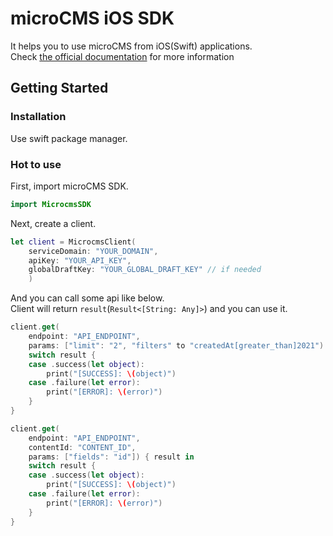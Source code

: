# microCMS iOS SDK

It helps you to use microCMS from iOS(Swift) applications.  
Check [the official documentation](https://document.microcms.io/tutorial/ios) for more information

## Getting Started

### Installation

Use swift package manager.


### Hot to use

First, import microCMS SDK.

```swift
import MicrocmsSDK
```

Next, create a client.

```swift
let client = MicrocmsClient(
    serviceDomain: "YOUR_DOMAIN",
    apiKey: "YOUR_API_KEY",
    globalDraftKey: "YOUR_GLOBAL_DRAFT_KEY" // if needed
    )
```

And you can call some api like below.  
Client will return `result`(`Result<[String: Any]>`) and you can use it.
```swift
client.get(
    endpoint: "API_ENDPOINT",
    params: ["limit": "2", "filters" to "createdAt[greater_than]2021") { result in
    switch result {
    case .success(let object):
        print("[SUCCESS]: \(object)")
    case .failure(let error):
        print("[ERROR]: \(error)")
    }
}

client.get(
    endpoint: "API_ENDPOINT",
    contentId: "CONTENT_ID",
    params: ["fields": "id"]) { result in
    switch result {
    case .success(let object):
        print("[SUCCESS]: \(object)")
    case .failure(let error):
        print("[ERROR]: \(error)")
    }
}
```
